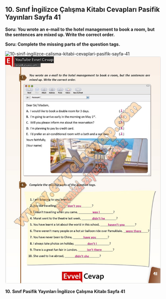 ## 10. Sınıf İngilizce Çalışma Kitabı Cevapları Pasifik Yayınları Sayfa 41

**Soru: You wrote an e-mail to the hotel management to book a room, but the sentences are mixed up. Write the correct order.**

**Soru: Complete the missing parts of the question tags.**

![10-sinif-ingilizce-calisma-kitabi-cevaplari-pasifik-sayfa-41]()![10-sinif-ingilizce-calisma-kitabi-cevaplari-pasifik-sayfa-41](./image1.webp)

**10. Sınıf Pasifik Yayınları İngilizce Çalışma Kitabı Sayfa 41**